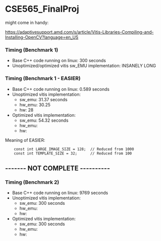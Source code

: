 # CSE565_FinalProj

might come in handy:

https://adaptivesupport.amd.com/s/article/Vitis-Libraries-Compiling-and-Installing-OpenCV?language=en_US

### Timing (Benchmark 1)
- Base C++ code running on linux: 300 seconds
- Unoptimized/optimized vitis sw_EMU implementation: INSANELY LONG

### Timing (Benchmark 1 - EASIER)
- Base C++ code running on linux: 0.589 seconds
- Unoptimized vitis implementation:
  - sw_emu: 31.37 seconds
  - hw_emu: 30.25
  - hw: 28
- Optimized vitis implementation:
  - sw_emu: 54.32 seconds
  - hw_emu: 
  - hw:

Meaning of EASIER:
```
    const int LARGE_IMAGE_SIZE = 128;  // Reduced from 1000
    const int TEMPLATE_SIZE = 32;      // Reduced from 100
```

## ------- NOT COMPLETE ----------
### Timing (Benchmark 2)
- Base C++ code running on linux: 9769 seconds
- Unoptimized vitis implementation:
  - sw_emu: 300 seconds
  - hw_emu:
  - hw:
- Optimized vitis implementation: 
  - sw_emu: 300 seconds
  - hw_emu:
  - hw:
